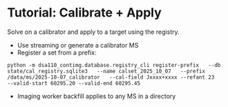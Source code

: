 # Tutorial: Calibrate + Apply

Solve on a calibrator and apply to a target using the registry.

- Use streaming or generate a calibrator MS
- Register a set from a prefix:
```
python -m dsa110_contimg.database.registry_cli register-prefix   --db state/cal_registry.sqlite3   --name calset_2025_10_07   --prefix /data/ms/2025-10-07_calibrator   --cal-field Jxxxx+xxxx --refant 23   --valid-start 60295.20 --valid-end 60295.45
```
- Imaging worker backfill applies to any MS in a directory
